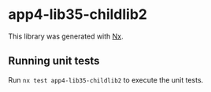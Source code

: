 # app4-lib35-childlib2

This library was generated with [Nx](https://nx.dev).

## Running unit tests

Run `nx test app4-lib35-childlib2` to execute the unit tests.

